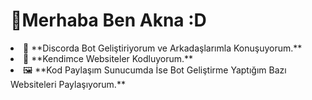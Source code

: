 # 👋Merhaba Ben Akna :D

<li>👾 **Discorda Bot Geliştiriyorum ve Arkadaşlarımla Konuşuyorum.**</li>
<li>🧸 **Kendimce Websiteler Kodluyorum.**</li>
<li>🖼️ **Kod Paylaşım Sunucumda İse Bot Geliştirme Yaptığım Bazı Websiteleri Paylaşıyorum.**</li>
